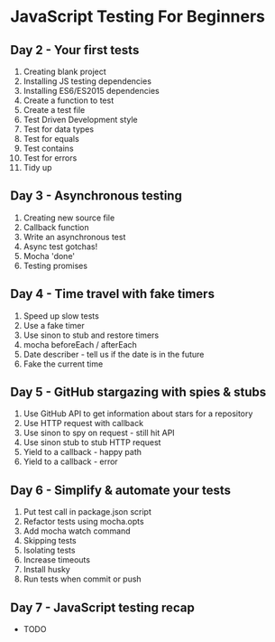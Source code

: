 # JavaScript Testing For Beginners
## Day 2 - Your first tests

1. Creating blank project
2. Installing JS testing dependencies
3. Installing ES6/ES2015 dependencies
4. Create a function to test
5. Create a test file
6. Test Driven Development style
7. Test for data types
8. Test for equals
9. Test contains
10. Test for errors
11. Tidy up

## Day 3 - Asynchronous testing

1. Creating new source file
2. Callback function
3. Write an asynchronous test
4. Async test gotchas!
5. Mocha 'done'
6. Testing promises

## Day 4 - Time travel with fake timers

1. Speed up slow tests
2. Use a fake timer
3. Use sinon to stub and restore timers
4. mocha beforeEach / afterEach
5. Date describer - tell us if the date is in the future
6. Fake the current time

## Day 5 - GitHub stargazing with spies & stubs

1. Use GitHub API to get information about stars for a repository
2. Use HTTP request with callback
3. Use sinon to spy on request - still hit API
4. Use sinon stub to stub HTTP request
5. Yield to a callback - happy path
6. Yield to a callback - error





















## Day 6 - Simplify & automate your tests

1. Put test call in package.json script
2. Refactor tests using mocha.opts
3. Add mocha watch command
4. Skipping tests
5. Isolating tests
6. Increase timeouts
7. Install husky
8. Run tests when commit or push

## Day 7 - JavaScript testing recap

* TODO


